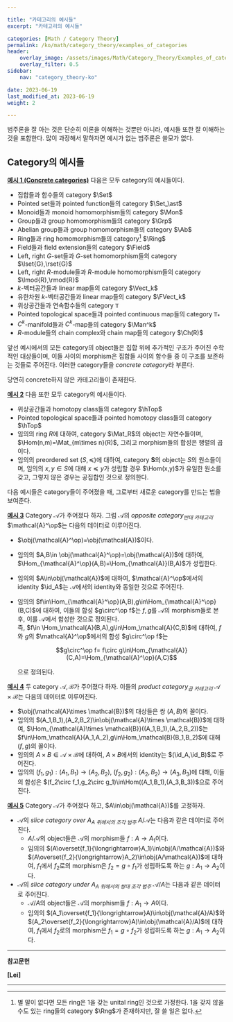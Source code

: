 ```yaml
---

title: "카테고리의 예시들"
excerpt: "카테고리의 예시들"

categories: [Math / Category Theory]
permalink: /ko/math/category_theory/examples_of_categories
header:
    overlay_image: /assets/images/Math/Category_Theory/Examples_of_categories.png
    overlay_filter: 0.5
sidebar: 
    nav: "category_theory-ko"

date: 2023-06-19
last_modified_at: 2023-06-19
weight: 2

---
```


범주론을 잘 아는 것은 단순히 이론을 이해하는 것뿐만 아니라, 예시들 또한 잘 이해하는 것을 포함한다. 많이 과장해서 말하자면 예시가 없는 범주론은 쓸모가 없다.

## Category의 예시들

<div class="example" markdown="1">

<ins id="ex1">**예시 1 (Concrete categories)**</ins> 다음은 모두 category의 예시들이다.

- 집합들과 함수들의 category $\Set$
- Pointed set들과 pointed function들의 category $\Set_\ast$
- Monoid들과 monoid homomorphism들의 category $\Mon$
- Group들과 group homomorphism들의 category $\Grp$
- Abelian group들과 group homomorphism들의 category $\Ab$
- Ring들과 ring homomorphism들의 category[^1] $\Ring$
- Field들과 field extension들의 category $\Field$
- Left, right $G$-set들과 $G$-set homomorphism들의 category $\lset{G},\rset{G}$
- Left, right $R$-module들과 $R$-module homomorphism들의 category $\lmod{R},\rmod{R}$
- $k$-벡터공간들과 linear map들의 category $\Vect_k$
- 유한차원 $k$-벡터공간들과 linear map들의 category $\FVect_k$
- 위상공간들과 연속함수들의 category $\Top$
- Pointed topological space들과 pointed continuous map들의 category $\Top_\ast$
- $C^k$-manifold들과 $C^k$-map들의 category $\Man^k$
- $R$-module들의 chain complex와 chain map들의 category $\Ch(R)$


</div>

앞선 예시에서의 모든 category의 object들은 집합 위에 추가적인 구조가 주어진 수학적인 대상들이며, 이들 사이의 morphism은 집합들 사이의 함수들 중 이 구조를 보존하는 것들로 주어진다. 이러한 category들을 *concrete category*라 부른다.

당연히 concrete하지 않은 카테고리들이 존재한다.

<div class="example" markdown="1">

<ins id="ex2">**예시 2**</ins> 다음 또한 모두 category의 예시들이다.

- 위상공간들과 homotopy class들의 category $\hTop$
- Pointed topological space들과 pointed homotopy class들의 category $\hTop$
- 임의의 ring $R$에 대하여, category $\Mat_R$의 object는 자연수들이며, $\Hom(n,m)=\Mat_{m\times n}(R)$, 그리고 morphism들의 합성은 행렬의 곱이다.
- 임의의 preordered set $(S,\preceq)$에 대하여, category $\mathbf{S}$의 object는 $S$의 원소들이며, 임의의 $x,y\in S$에 대해 $x\preceq y$가 성립할 경우 $\Hom(x,y)$가 유일한 원소를 갖고, 그렇지 않은 경우는 공집합인 것으로 정의한다.

</div>

다음 예시들은 category들이 주어졌을 때, 그로부터 새로운 category를 만드는 법을 보여준다.

<div class="example" markdown="1">

<ins id="ex3">**예시 3**</ins> Category $\mathcal{A}$가 주어졌다 하자. 그럼 $\mathcal{A}$의 *opposite category<sub>반대 카테고리</sub>* $\mathcal{A}^\op$는 다음의 데이터로 이루어진다.

- $\obj(\mathcal{A}^\op)=\obj(\mathcal{A})$이다.
- 임의의 $A,B\in \obj(\mathcal{A}^\op)=\obj(\mathcal{A})$에 대하여, $\Hom_{\mathcal{A}^\op}(A,B)=\Hom_{\mathcal{A}}(B,A)$가 성립한다.
- 임의의 $A\in\obj(\mathcal{A})$에 대하여, $\mathcal{A}^\op$에서의 identity $\id_A$는 $\mathcal{A}$에서의 identity와 동일한 것으로 주어진다.
- 임의의 $f\in\Hom_{\mathcal{A}^\op}(A,B),g\in\Hom_{\mathcal{A}^\op}(B,C)$에 대하여, 이들의 합성 $g\circ^\op f$는 $f,g$를 $\mathcal{A}$의 morphism들로 본 후, 이를 $\mathcal{A}$에서 합성한 것으로 정의된다.   
  즉, $f\in \Hom_\mathcal{A}(B,A),g\in\Hom_\mathcal{A}(C,B)$에 대하여, $f$와 $g$의 $\mathcal{A}^\op$에서의 합성 $g\circ^\op f$는 
    
    $$g\circ^\op f= f\circ g\in\Hom_{\mathcal{A}}(C,A)=\Hom_{\mathcal{A}^\op}(A,C)$$

  으로 정의된다. 

</div>

<div class="example" markdown="1">

<ins id="ex4">**예시 4**</ins> 두 category $\mathcal{A},\mathcal{B}$가 주어졌다 하자. 이들의 *product category<sub>곱 카테고리</sub>* $\mathcal{A}\times \mathcal{B}$는 다음의 데이터로 이루어진다.

- $\obj(\mathcal{A}\times \mathcal{B})$의 대상들은 쌍 $(A,B)$의 꼴이다.
- 임의의 $(A_1,B_1),(A_2,B_2)\in\obj(\mathcal{A}\times \mathcal{B})$에 대하여, $\Hom_{\mathcal{A}\times \mathcal{B}}((A_1,B_1),(A_2,B_2))$는 $f\in\Hom_\mathcal{A}(A_1,A_2),g\in\Hom_\mathcal{B}(B_1,B_2)$에 대해 $(f,g)$의 꼴이다. 
- 임의의 $A\times B\in \mathcal{A}\times \mathcal{B}$에 대하여, $A\times B$에서의 identity는 $(\id_A,\id_B)$로 주어진다.
- 임의의 $(f_1,g_1):(A_1,B_1)\rightarrow(A_2,B_2)$, $(f_2,g_2):(A_2,B_2)\rightarrow(A_3,B_3)$에 대해, 이들의 합성은 $(f_2\circ f_1,g_2\circ g_1)\in\Hom((A_1,B_1),(A_3,B_3))$으로 주어진다. 

</div>

<div class="example" markdown="1">

<ins id="ex5">**예시 5**</ins> Category $\mathcal{A}$가 주어졌다 하고, $A\in\obj(\mathcal{A})$를 고정하자. 

- $\mathcal{A}$의 *slice category over $A$<sub>$A$ 위에서의 조각 범주</sub>* $A/\mathcal{A}$는 다음과 같은 데이터로 주어진다.
  - $A/\mathcal{A}$의 object들은 $\mathcal{A}$의 morphism들 $f:A\rightarrow A_1$이다.
  - 임의의 $(A\overset{f_1}{\longrightarrow}A_1)\in\obj(A/\mathcal{A})$와 $(A\overset{f_2}{\longrightarrow}A_2)\in\obj(A/\mathcal{A})$에 대하여, $f_1$에서 $f_2$로의 morphism은 $f_2=g\circ f_1$가 성립하도록 하는 $g:A_1\rightarrow A_2$이다.
- $\mathcal{A}$의 *slice category under $A$<sub>$A$ 위에서의 쌍대 조각 범주</sub>* $\mathcal{A}/A$는 다음과 같은 데이터로 주어진다.
  - $\mathcal{A}/A$의 object들은 $\mathcal{A}$의 morphism들 $f:A_1\rightarrow A$이다.
  - 임의의 $(A_1\overset{f_1}{\longrightarrow}A)\in\obj(\mathcal{A}/A)$와 $(A_2\overset{f_2}{\longrightarrow}A)\in\obj(\mathcal{A}/A)$에 대하여, $f_1$에서 $f_2$로의 morphism은 $f_1=g\circ f_2$가 성립하도록 하는 $g:A_1\rightarrow A_2$이다.

</div>

---

**참고문헌**

**[Lei]**

---

[^1]: 별 말이 없다면 모든 ring은 $1$을 갖는 unital ring인 것으로 가정한다. $1$을 갖지 않을 수도 있는 ring들의 category $\Rng$가 존재하지만, 잘 쓸 일은 없다.